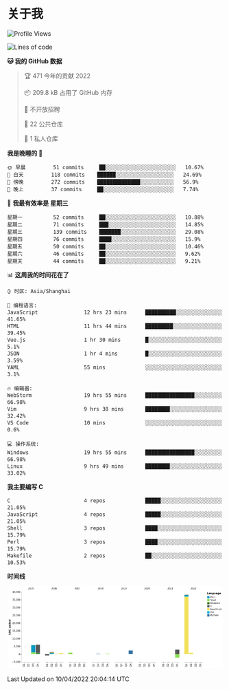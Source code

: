 # 关于我

<!--START_SECTION:waka-->
![Profile Views](http://img.shields.io/badge/%E4%B8%AA%E4%BA%BA%E5%B0%81%E9%9D%A2%E8%A7%82%E7%9C%8B%E6%AC%A1%E6%95%B0-106-blue)

![Lines of code](https://img.shields.io/badge/%E4%BB%8E%E3%80%8C%E4%BD%A0%E5%A5%BD%E4%B8%96%E7%95%8C%E3%80%8D%E6%88%91%E5%B7%B2%E7%BB%8F%E5%86%99%E4%BA%86-57%20Thousand%20%E8%A1%8C%E4%BB%A3%E7%A0%81-blue)

**🐱 我的 GitHub 数据** 

> 🏆 471 今年的贡献 2022
 > 
> 📦 209.8 kB 占用了 GitHub 内存 
 > 
> 🚫 不开放招聘
 > 
> 📜 22 公共仓库 
 > 
> 🔑 1 私人仓库 
 > 
**我是晚睡的 🦉** 

```text
🌞 早晨         51 commits     ██░░░░░░░░░░░░░░░░░░░░░░░   10.67% 
🌆 白天         118 commits    ██████░░░░░░░░░░░░░░░░░░░   24.69% 
🌃 傍晚         272 commits    ██████████████░░░░░░░░░░░   56.9% 
🌙 晚上         37 commits     ██░░░░░░░░░░░░░░░░░░░░░░░   7.74%

```
📅 **我最有效率是 星期三** 

```text
星期一          52 commits     ██░░░░░░░░░░░░░░░░░░░░░░░   10.88% 
星期二          71 commits     ███░░░░░░░░░░░░░░░░░░░░░░   14.85% 
星期三          139 commits    ███████░░░░░░░░░░░░░░░░░░   29.08% 
星期四          76 commits     ████░░░░░░░░░░░░░░░░░░░░░   15.9% 
星期五          50 commits     ██░░░░░░░░░░░░░░░░░░░░░░░   10.46% 
星期六          46 commits     ██░░░░░░░░░░░░░░░░░░░░░░░   9.62% 
星期天          44 commits     ██░░░░░░░░░░░░░░░░░░░░░░░   9.21%

```


📊 **这周我的时间花在了** 

```text
⌚︎ 时区: Asia/Shanghai

💬 编程语言: 
JavaScript               12 hrs 23 mins      ██████████░░░░░░░░░░░░░░░   41.65% 
HTML                     11 hrs 44 mins      █████████░░░░░░░░░░░░░░░░   39.45% 
Vue.js                   1 hr 30 mins        █░░░░░░░░░░░░░░░░░░░░░░░░   5.1% 
JSON                     1 hr 4 mins         █░░░░░░░░░░░░░░░░░░░░░░░░   3.59% 
YAML                     55 mins             ░░░░░░░░░░░░░░░░░░░░░░░░░   3.1%

🔥 编辑器: 
WebStorm                 19 hrs 55 mins      ████████████████░░░░░░░░░   66.98% 
Vim                      9 hrs 38 mins       ████████░░░░░░░░░░░░░░░░░   32.42% 
VS Code                  10 mins             ░░░░░░░░░░░░░░░░░░░░░░░░░   0.6%

💻 操作系统: 
Windows                  19 hrs 55 mins      ████████████████░░░░░░░░░   66.98% 
Linux                    9 hrs 49 mins       ████████░░░░░░░░░░░░░░░░░   33.02%

```

**我主要编写 C** 

```text
C                        4 repos             █████░░░░░░░░░░░░░░░░░░░░   21.05% 
JavaScript               4 repos             █████░░░░░░░░░░░░░░░░░░░░   21.05% 
Shell                    3 repos             ████░░░░░░░░░░░░░░░░░░░░░   15.79% 
Perl                     3 repos             ████░░░░░░░░░░░░░░░░░░░░░   15.79% 
Makefile                 2 repos             ██░░░░░░░░░░░░░░░░░░░░░░░   10.53%

```


**时间线**

![Chart not found](https://raw.githubusercontent.com/Arondight/Arondight/master/charts/bar_graph.png) 


 Last Updated on 10/04/2022 20:04:14 UTC
<!--END_SECTION:waka-->
